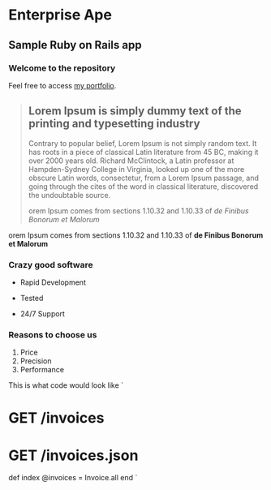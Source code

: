 Enterprise Ape
==============

Sample Ruby on Rails app
-----------------

### Welcome to the repository 

Feel free to access [my portfolio](https://kumarvv-enterpriseape.herokuapp.com/invoices). 

> ## Lorem Ipsum is simply dummy text of the printing and typesetting industry 
>
> Contrary to popular belief, Lorem Ipsum is not simply random text. It has roots in a piece of classical Latin literature from 45 BC, making it over 2000 years old. Richard McClintock, a Latin professor at Hampden-Sydney College in Virginia, looked up one of the more obscure Latin words, consectetur, from a Lorem Ipsum passage, and going through the cites of the word in classical literature, discovered the undoubtable source.
>
> orem Ipsum comes from sections 1.10.32 and 1.10.33 of *de Finibus Bonorum et Malorum*

orem Ipsum comes from sections 1.10.32 and 1.10.33 of **de Finibus Bonorum et Malorum**

### Crazy good software 
* Rapid Development 
+ Tested 
- 24/7 Support 

### Reasons to choose us 
1. Price
2. Precision 
3. Performance 

This is what code would look like 
`
  # GET /invoices
  # GET /invoices.json
  def index
    @invoices = Invoice.all
  end
`




